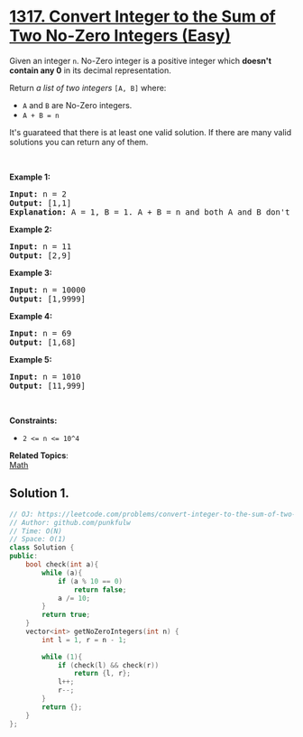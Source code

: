 # [1317. Convert Integer to the Sum of Two No-Zero Integers (Easy)](https://leetcode.com/problems/convert-integer-to-the-sum-of-two-no-zero-integers/submissions/)

<p>Given an integer <code>n</code>. No-Zero integer is a positive integer which <strong>doesn't contain any 0</strong> in its decimal representation.</p>

<p>Return <em>a list of two integers</em> <code>[A, B]</code> where:</p>

<ul>
	<li><code>A</code> and <code>B</code> are No-Zero integers.</li>
	<li><code>A + B = n</code></li>
</ul>

<p>It's guarateed that there is at least one valid solution. If there are many valid solutions you can return any of them.</p>

<p>&nbsp;</p>
<p><strong>Example 1:</strong></p>

<pre><strong>Input:</strong> n = 2
<strong>Output:</strong> [1,1]
<strong>Explanation:</strong> A = 1, B = 1. A + B = n and both A and B don't contain any 0 in their decimal representation.
</pre>

<p><strong>Example 2:</strong></p>

<pre><strong>Input:</strong> n = 11
<strong>Output:</strong> [2,9]
</pre>

<p><strong>Example 3:</strong></p>

<pre><strong>Input:</strong> n = 10000
<strong>Output:</strong> [1,9999]
</pre>

<p><strong>Example 4:</strong></p>

<pre><strong>Input:</strong> n = 69
<strong>Output:</strong> [1,68]
</pre>

<p><strong>Example 5:</strong></p>

<pre><strong>Input:</strong> n = 1010
<strong>Output:</strong> [11,999]
</pre>

<p>&nbsp;</p>
<p><strong>Constraints:</strong></p>

<ul>
	<li><code>2 &lt;= n &lt;= 10^4</code></li>
</ul>

**Related Topics**:  
[Math](https://leetcode.com/tag/math/)

## Solution 1.

```cpp
// OJ: https://leetcode.com/problems/convert-integer-to-the-sum-of-two-no-zero-integers/
// Author: github.com/punkfulw
// Time: O(N)
// Space: O(1)
class Solution {
public:
    bool check(int a){
        while (a){
            if (a % 10 == 0)
                return false;
            a /= 10;
        }
        return true;
    }
    vector<int> getNoZeroIntegers(int n) {
        int l = 1, r = n - 1;
        
        while (1){
            if (check(l) && check(r))
                return {l, r};
            l++;
            r--;
        }
        return {};
    }
};
```
